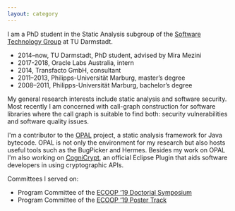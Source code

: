 ```yaml
---
layout: category
---
```

I am a PhD student in the Static Analysis subgroup of the [Software Technology Group][1] at TU Darmstadt.

* 2014–now, TU Darmstadt, PhD student, advised by Mira Mezini
* 2017-2018, Oracle Labs Australia, intern
* 2014, Transfacto GmbH, consultant
* 2011–2013, Philipps-Universität Marburg, master’s degree
* 2008–2011, Philipps-Universität Marburg, bachelor’s degree

My general research interests include static analysis and software security.
Most recently I am concerned with call-graph construction for software libraries where the call graph is suitable to find both:
security vulnerabilities and software quality issues.

I'm a contributor to the [OPAL][2] project, a static analysis framework for Java bytecode.
OPAL is not only the environment for my research but also hosts useful tools such as the BugPicker and Hermes.
Besides my work on OPAL I'm also working on [CogniCrypt][3], an official Eclipse Plugin that aids software developers in using cryptographic APIs.

Committees I served on:

* Program Committee of the [ECOOP ‘19 Doctorial Symposium][4]
* Program Committee of the [ECOOP ‘19 Poster Track][5]

[1]: http://www.stg.tu-darmstadt.de/
[2]: http://www.opal-project.de/
[3]: https://projects.eclipse.org/projects/technology.cognicrypt
[4]: https://2019.ecoop.org/track/ecoop-2019-docsymp
[5]: https://2019.ecoop.org/track/ecoop-2019-Posters
